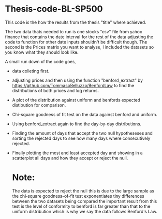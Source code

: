 # Thesis-code-BL-SP500

This code is the how the results from the thesis "title" where achieved.

The two data thats needed to run is one stocks "csv" file from yahoo finance that contains the 
date interval for the rest of the data adjusting the code to function for other date inputs 
shouldn't be difficult though. The second is the Prices matrix you want to analyse, I included
the datasets so you know what they should look like.

A small run down of the code goes,
* data colleting first.
* adjusting prices and then using the function "benford_extract" by
  https://github.com/TommasoBelluzzo/BenfordLaw to find the distributions of both prices and log returns.
* A plot of the distribution against uniform and benfords expected distibution for comparison.
* Chi-square goodness of fit test on the data against benford and uniform.
* Using benford_extract again to find the day-by-day distributions.
* Finding the amount of days that accept the two null hypotheseses and sorting the rejected
  days to see how many days where consecutively rejected.
* Finally plotting the most and least accepted day and showing in a scatterplot 
  all days and how they accept or reject the null.
  
  # Note:
  The data is expected to reject the null this is due to the large sample as the chi-square
  goodness-of-fit test exponentiates tiny differences between the two datasets being compared
  the important result from this test is the level of conformity to benford is far greater 
  than that to the uniform distribution which is why we say the data follows Benford's Law.
